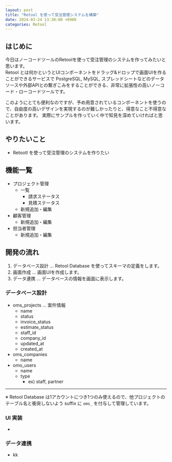 ```yaml
---
layout: post
title: "Retool を使って受注管理システムを構築"
date: 2024-03-24 13:30:00 +0900
categories: Retool
---
```


## はじめに

今日はノーコードツールのRetoolを使って受注管理のシステムを作ってみたいと思います。<br/>
Retool とは何かというとUIコンポーネントをドラッグ&ドロップで画面UIを作ることができるサービスで
PostgreSQL, MySQL, スプレッドシートなどのデータソースや外部APIとの繋ぎこみをすることができる、非常に拡張性の高いノーコード・ローコードツールです。

このようにとても便利なのですが、予め用意されているコンポーネントを使うので、自由度の高いデザインを実現するのが難しかったりと、得意なこと不得意なことがあります。
実際にサンプルを作っていく中で知見を深めていければと思います。

## やりたいこと
- Retootl を使って受注管理のシステムを作りたい

## 機能一覧

- プロジェクト管理
  - 一覧
    - 請求ステータス
    - 見積ステータス
  - 新規追加・編集
- 顧客管理
  - 新規追加・編集
- 担当者管理
  - 新規追加・編集

## 開発の流れ

1. データベース設計 ... Retool Database を使ってスキーマの定義をします。
2. 画面作成         ... 画面UIを作成します。
3. データ連携       ... データベースの情報を画面に表示します。

### データベース設計
- oms_projects ... 案件情報
  - name
  - status
  - invoice_status
  - estimate_status
  - staff_id
  - company_id
  - updated_at
  - created_at
- oms_companies
  - name
- omo_users
  - name
  - type
    - ex) staff, partner
---

※ Retool Database は1アカウントにつき1つのみ使えるので、他プロジェクトのテーブル名と衝突しないよう suffix に `oms_` を付与して管理しています。

### UI 実装
-

### データ連携
- kk
